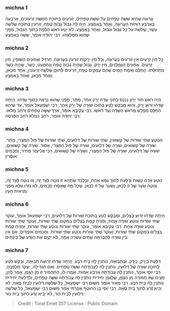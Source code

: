 
### michna 1
עֲרוּגָה שֶׁהִיא שִׁשָּׁה טְפָחִים עַל שִׁשָּׁה טְפָחִים, זוֹרְעִים בְּתוֹכָהּ חֲמִשָּׁה זֵרְעוֹנִים, אַרְבָּעָה בְּאַרְבַּע רוּחוֹת הָעֲרוּגָה, וְאֶחָד בָּאֶמְצַע. הָיָה לָהּ גְּבוּל גָּבוֹהַּ טֶפַח, זוֹרְעִין בְּתוֹכָהּ שְׁלֹשָׁה עָשָׂר, שְׁלֹשָׁה עַל כָּל גְּבוּל וּגְבוּל, וְאֶחָד בָּאֶמְצַע. לֹא יִטַּע רֹאשׁ הַלֶּפֶת בְּתוֹךְ הַגְּבוּל, מִפְּנֵי שֶׁהוּא מְמַלְאֵהוּ. רַבִּי יְהוּדָה אוֹמֵר, שִׁשָּׁה בָּאֶמְצַע:

### michna 2
כָּל מִין זְרָעִים אֵין זוֹרְעִים בַּעֲרוּגָה, וְכָל מִין יְרָקוֹת זוֹרְעִין בַּעֲרוּגָה. חַרְדָּל וַאֲפוּנִים הַשּׁוּפִין, מִין זְרָעִים. אֲפוּנִים הַגַּמְלָנִים, מִין יָרָק. גְּבוּל שֶׁהָיָה גָבוֹהַּ טֶפַח וְנִתְמַעֵט, כָּשֵׁר, שֶׁהָיָה כָשֵׁר מִתְּחִלָּתוֹ. הַתֶּלֶם וְאַמַּת הַמַּיִם שֶׁהֵם עֲמֻקִּים טֶפַח, זוֹרְעִים לְתוֹכָן שְׁלֹשָׁה זֵרְעוֹנִין, אֶחָד מִכָּאן, וְאֶחָד מִכָּאן, וְאֶחָד בָּאֶמְצַע:

### michna 3
הָיָה רֹאשׁ תּוֹר יָרָק נִכְנָס לְתוֹךְ שְׂדֵה יָרָק אַחֵר, מֻתָּר, מִפְּנֵי שֶׁהוּא נִרְאֶה כְּסוֹף שָׂדֵהוּ. הָיְתָה שָׂדֵהוּ זָרוּעַ יָרָק, וְהוּא מְבַקֵּשׁ לִטַּע בְּתוֹכוֹ שׁוּרָה שֶׁל יָרָק אַחֵר, רַבִּי יִשְׁמָעֵאל אוֹמֵר, עַד שֶׁיְּהֵא הַתֶּלֶם מְפֻלָּשׁ מֵרֹאשׁ הַשָּׂדֶה וְעַד רֹאשׁוֹ. רַבִּי עֲקִיבָא אוֹמֵר, אֹרֶךְ שִׁשָּׁה טְפָחִים וְרֹחַב מְלֹאוֹ. רַבִּי יְהוּדָה אוֹמֵר, רֹחַב כִּמְלֹא רֹחַב הַפַּרְסָה:

### michna 4
הַנּוֹטֵעַ שְׁתֵּי שׁוּרוֹת שֶׁל קִשּׁוּאִין, שְׁתֵּי שׁוּרוֹת שֶׁל דְּלוּעִים, שְׁתֵּי שׁוּרוֹת שֶׁל פּוֹל הַמִּצְרִי, מֻתָּר. שׁוּרָה שֶׁל קִשּׁוּאִים, שׁוּרָה שֶׁל דְּלוּעִים, שׁוּרָה שֶׁל פּוֹל הַמִּצְרִי, אָסוּר. שׁוּרָה שֶׁל קִשּׁוּאִים, שׁוּרָה שֶׁל דְּלוּעִים, שׁוּרָה שֶׁל פּוֹל הַמִּצְרִי, וְשׁוּרָה שֶׁל קִשּׁוּאִים, רַבִּי אֱלִיעֶזֶר מַתִּיר, וַחֲכָמִים אוֹסְרִין:

### michna 5
נוֹטֵעַ אָדָם קִשּׁוּת וּדְלַעַת לְתוֹךְ גֻּמָּא אַחַת, וּבִלְבַד שֶׁתְּהֵא זוֹ נוֹטָה לְצַד זֶה, וְזוֹ נוֹטָה לְצַד זֶה, וְנוֹטֶה שֵׂעָר שֶׁל זוֹ לְכָאן, וְשֵׂעָר שֶׁל זוֹ לְכָאן. שֶׁכָּל מַה שֶּׁאָסְרוּ חֲכָמִים, לֹא גָזְרוּ אֶלָּא מִפְּנֵי מַרְאִית הָעָיִן:

### michna 6
הָיְתָה שָׂדֵהוּ זָרוּעַ בְצָלִים, וּמְבַקֵּשׁ לִטַּע בְּתוֹכָהּ שׁוּרוֹת שֶׁל דְּלוּעִים, רַבִּי יִשְׁמָעֵאל אוֹמֵר, עוֹקֵר שְׁתֵּי שׁוּרוֹת וְנוֹטֵעַ שׁוּרָה אַחַת, וּמַנִּיחַ קָמַת בְּצָלִים בִּמְקוֹם שְׁתֵּי שׁוּרוֹת, וְעוֹקֵר שְׁתֵּי שׁוּרוֹת וְנוֹטֵעַ שׁוּרָה אֶחָת. רַבִּי עֲקִיבָא אוֹמֵר, עוֹקֵר שְׁתֵּי שׁוּרוֹת וְנוֹטֵעַ שְׁתֵּי שׁוּרוֹת, וּמַנִּיחַ קָמַת בְּצָלִים בִּמְקוֹם שְׁתֵּי שׁוּרוֹת, וְעוֹקֵר שְׁתֵּי שׁוּרוֹת וְנוֹטֵעַ שְׁתֵּי שׁוּרוֹת. וַחֲכָמִים אוֹמְרִים, אִם אֵין בֵּין שׁוּרָה לַחֲבֶרְתָּהּ שְׁתֵּים עֶשְׂרֵה אַמָּה, לֹא יְקַיֵּם אֶת הַזֶּרַע שֶׁל בֵּינְתָיִם:

### michna 7
דְּלַעַת בְּיָרָק, כְּיָרָק. וּבִתְבוּאָה, נוֹתְנִין לָהּ בֵּית רֹבַע. הָיְתָה שָׂדֵהוּ זְרוּעָה תְבוּאָה, וּבִקֵּשׁ לִטַּע לְתוֹכָהּ שׁוּרָה שֶׁל דְּלוּעִין, נוֹתְנִין לָהּ לַעֲבוֹדָתָהּ שִׁשָּׁה טְפָחִים. וְאִם הִגְדִּילָה, יַעֲקֹר מִלְּפָנֶיהָ. רַבִּי יוֹסֵי אוֹמֵר, נוֹתְנִין לָהּ עֲבוֹדָתָהּ אַרְבַּע אַמּוֹת. אָמְרוּ לוֹ, הֲתַחְמִיר זוֹ מִן הַגָּפֶן. אָמַר לָהֶן, מָצִינוּ שֶׁזּוֹ חֲמוּרָה מִן הַגֶּפֶן, שֶׁלְּגֶפֶן יְחִידִית נוֹתְנִין לָהּ עֲבוֹדָתָהּ שִׁשָּׁה טְפָחִים, וְלִדְלַעַת יְחִידִית נוֹתְנִין לָהּ בֵּית רֹבַע. רַבִּי מֵאִיר אוֹמֵר מִשּׁוּם רַבִּי יִשְׁמָעֵאל, כָּל שְׁלֹשָׁה דְלוּעִין לְבֵית סְאָה, לֹא יָבִיא זֶרַע לְתוֹךְ בֵּית סְאָה. רַבִּי יוֹסֵי בֶּן הַחוֹטֵף אֶפְרָתִי אָמַר מִשּׁוּם רַבִּי יִשְׁמָעֵאל, כָּל שְׁלֹשָׁה דְלוּעִין לְבֵית כּוֹר, לֹא יָבִיא זֶרַע לְתוֹךְ בֵּית כּוֹר:

>Credit : Torat Emet 357
>License : Public Domain 
